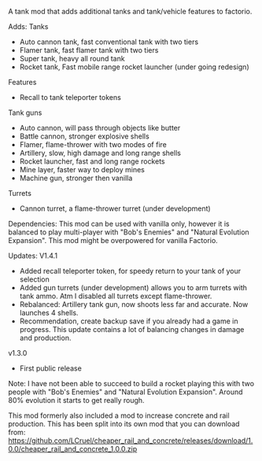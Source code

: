 A tank mod that adds additional tanks and tank/vehicle features to factorio.

Adds:
Tanks
- Auto cannon tank, fast conventional tank with two tiers
- Flamer tank, fast flamer tank with two tiers
- Super tank, heavy all round tank
- Rocket tank, Fast mobile range rocket launcher (under going redesign)

Features
- Recall to tank teleporter tokens

Tank guns
- Auto cannon, will pass through objects like butter
- Battle cannon, stronger explosive shells
- Flamer, flame-thrower with two modes of fire
- Artillery, slow, high damage and long range shells
- Rocket launcher, fast and long range rockets
- Mine layer, faster way to deploy mines
- Machine gun, stronger then vanilla

Turrets
- Cannon turret, a flame-thrower turret (under development)

Dependencies:
This mod can be used with vanilla only, however it is balanced to play multi-player with "Bob's Enemies" and "Natural Evolution Expansion". This mod might be overpowered for vanilla Factorio.

Updates:
V1.4.1
- Added recall teleporter token, for speedy return to your tank of your selection
- Added gun turrets (under development) allows you to arm turrets with tank ammo. Atm I disabled all turrets except flame-thrower.  
- Rebalanced: Artillery tank gun, now shoots less far and accurate. Now launches 4 shells.
- Recommendation, create backup save if you already had a game in progress. This update contains a lot of balancing changes in damage and production.

v1.3.0
- First public release

Note:
I have not been able to succeed to build a rocket playing this with two people with "Bob's Enemies" and "Natural Evolution Expansion". Around 80% evolution it starts to get really rough.

This mod formerly also included a mod to increase concrete and rail production. This has been split into its own mod that you can download from:
https://github.com/LCruel/cheaper_rail_and_concrete/releases/download/1.0.0/cheaper_rail_and_concrete_1.0.0.zip
